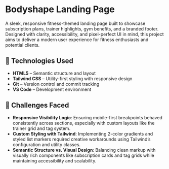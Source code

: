 # Bodyshape Landing Page

A sleek, responsive fitness-themed landing page built to showcase subscription plans, trainer highlights, gym benefits, and a branded footer. Designed with clarity, accessibility, and pixel-perfect UI in mind, this project aims to deliver a modern user experience for fitness enthusiasts and potential clients.

## 🚀 Technologies Used

- **HTML5** – Semantic structure and layout
- **Tailwind CSS** – Utility-first styling with responsive design
- **Git** – Version control and commit tracking
- **VS Code** – Development environment

## 🧠 Challenges Faced

- **Responsive Visibility Logic**: Ensuring mobile-first breakpoints behaved consistently across sections, especially with custom layouts like the trainer grid and tag system.
- **Custom Styling with Tailwind**: Implementing 2-color gradients and styled list markers required creative workarounds using Tailwind’s configuration and utility classes.
- **Semantic Structure vs. Visual Design**: Balancing clean markup with visually rich components like subscription cards and tag grids while maintaining accessibility and scalability.
